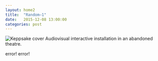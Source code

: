 ```yaml
---
layout: home2
title:  "Random—1"
date:   2015-12-08 13:00:00
categories: post
---
```

<img src="http://payload131.cargocollective.com/1/10/325579/4935299/ks1.jpg" alt="Keppsake cover">
Audiovisual interactive installation in an abandoned theatre.

error! error!
